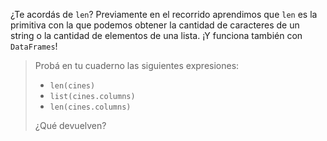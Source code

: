 ¿Te acordás de `len`? Previamente en el recorrido aprendimos que `len` es la primitiva con la que podemos obtener la cantidad de caracteres de un string o la cantidad de elementos de una lista. ¡Y funciona también con `DataFrames`!

> Probá en tu cuaderno las siguientes expresiones:
>
> * `len(cines)`
> * `list(cines.columns)`
> * `len(cines.columns)`
> 
> ¿Qué devuelven?
